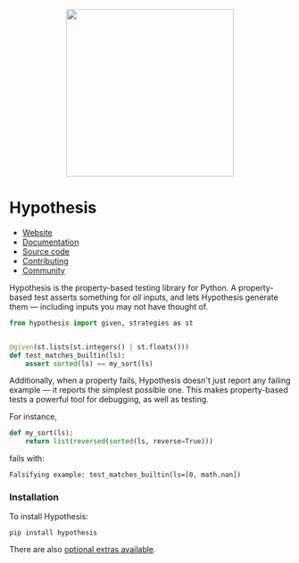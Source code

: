 <div align="center">
  <img src="https://raw.githubusercontent.com/HypothesisWorks/hypothesis/master/brand/dragonfly-rainbow.svg" width="300">
</div>

# Hypothesis

* [Website](https://hypothesis.works/)
* [Documentation](https://hypothesis.readthedocs.io/en/latest/)
* [Source code](https://github.com/hypothesisWorks/hypothesis/)
* [Contributing](https://github.com/HypothesisWorks/hypothesis/blob/master/CONTRIBUTING.rst)
* [Community](https://hypothesis.readthedocs.io/en/latest/community.html)

Hypothesis is the property-based testing library for Python. A property-based test asserts something for *all* inputs, and lets Hypothesis generate them — including inputs you may not have thought of.

```python
from hypothesis import given, strategies as st


@given(st.lists(st.integers() | st.floats()))
def test_matches_builtin(ls):
    assert sorted(ls) == my_sort(ls)
```

Additionally, when a property fails, Hypothesis doesn't just report any failing example — it reports the simplest possible one. This makes property-based tests a powerful tool for debugging, as well as testing.

For instance,

```python
def my_sort(ls):
    return list(reversed(sorted(ls, reverse=True)))
```

fails with:

```
Falsifying example: test_matches_builtin(ls=[0, math.nan])
```

### Installation

To install Hypothesis:

```
pip install hypothesis
```

There are also [optional extras available](https://hypothesis.readthedocs.io/en/latest/extras.html).
